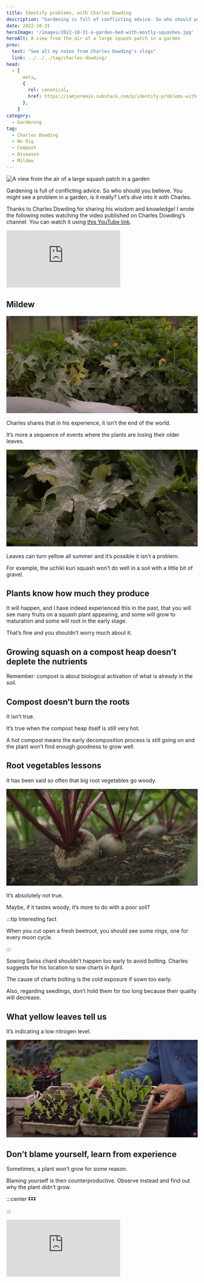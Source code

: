 ```yaml
---
title: Identify problems, with Charles Dowding
description: "Gardening is full of conflicting advice. So who should you believe. You might see a problem in a garden, is it really? Let’s dive into it with Charles."
date: 2022-10-31
heroImage: '/images/2022-10-31-a-garden-bed-with-mostly-squashes.jpg'
heroAlt: A view from the air of a large squash patch in a garden
prev:
  text: "See all my notes from Charles Dowding's vlogs"
  link: ../../../tag/charles-dowding/
head:
  - [
      meta,
      {
        rel: canonical,
        href: https://iamjeremie.substack.com/p/identify-problems-with-charles-dowding,
      },
    ]
category:
  - Gardening
tag:
  - Charles Dowding
  - No Dig
  - Compost
  - Diseases
  - Mildew
---
```


![A view from the air of a large squash patch in a garden](/images/2022-10-31-a-garden-bed-with-mostly-squashes.jpg 'Credits: image taken from Charles Dowding’s vlog')

Gardening is full of conflicting advice. So who should you believe. You might see a problem in a garden, is it really? Let’s dive into it with Charles.

<!-- more -->

Thanks to Charles Dowding for sharing his wisdom and knowledge! I wrote the following notes watching the video published on Charles Dowding’s channel. You can watch it using [this YouTube link](https://www.youtube.com/watch?v=TOhfV7X9cFE).

<!-- markdownlint-disable MD033 -->
<p class="newsletter-wrapper"><iframe class="newsletter-embed" src="https://iamjeremie.substack.com/embed" frameborder="0" scrolling="no"></iframe></p>

## Mildew

![Courgettes with lower leaves covered with mildew](./images/courgettes-with-lower-leaves-covered-with-mildew.jpg 'Credits: image taken from Charles Dowding’s vlog')

Charles shares that in his experience, it isn’t the end of the world.

It’s more a sequence of events where the plants are losing their older leaves.

![Close up on courgettes leaves covered with mildew](./images/close-up-on-courgettes-leaves-covered-with-mildew.jpg 'Credits: image taken from Charles Dowding’s vlog')

Leaves can turn yellow all summer and it’s possible it isn’t a problem.

For example, the uchiki kuri squash won’t do well in a soil with a little bit of gravel.

## Plants know how much they produce

It will happen, and I have indeed experienced this in the past, that you will see many fruits on a squash plant appearing, and some will grow to maturation and some will root in the early stage.

That’s fine and you shouldn’t worry much about it.

## Growing squash on a compost heap doesn’t deplete the nutrients

Remember: compost is about biological activation of what is already in the soil.

## Compost doesn’t burn the roots

It isn’t true.

It’s true when the compost heap itself is still very hot.

A hot compost means the early decomposition process is still going on and the plant won’t find enough goodness to grow well.

## Root vegetables lessons

It has been said so often that big root vegetables go woody.

![2 beetroots in the ground](./images/2-beetroots-in-the-ground.jpg 'Credits: image taken from Charles Dowding’s vlog')

It’s absolutely not true.

Maybe, if it tastes woody, it’s more to do with a poor soil?

:::tip Interesting fact

When you cut open a fresh beetroot, you should see some _rings_, one for every moon cycle.

:::

Sowing Swiss chard shouldn’t happen too early to avoid bolting. Charles suggests for his location to sow charts in April.

The cause of charts bolting is the cold exposure if sown too early.

Also, regarding seedlings, don’t hold them for too long because their quality will decrease.

## What yellow leaves tell us

It’s indicating a low nitrogen level.

![Chicory in modules, with small and yellowish plants beside strong green plants](./images/chicory-in-modules.jpg 'Credits: image taken from Charles Dowding’s vlog')

## Don’t blame yourself, learn from experience

Sometimes, a plant won’t grow for some reason.

Blaming yourself is then counterproductive. Observe instead and find out why the plant didn’t grow.

:::center ⏬⏬⏬

:::

<!-- markdownlint-disable MD033 -->
<p class="newsletter-wrapper"><iframe class="newsletter-embed" src="https://iamjeremie.substack.com/embed" frameborder="0" scrolling="no"></iframe></p>
